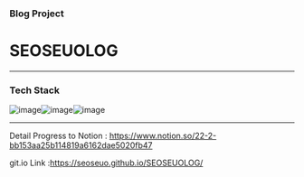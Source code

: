 ### Blog Project
# SEOSEUOLOG

- - - 

### Tech Stack
![image](https://user-images.githubusercontent.com/90320005/209314902-4ce1d5d2-6240-475f-a4fd-bd059a58e5f0.png)![image](https://user-images.githubusercontent.com/90320005/209314932-58675f72-01da-4c76-9f40-a1385aa2016e.png)![image](https://user-images.githubusercontent.com/90320005/209314936-2c9edcdf-de01-4cea-a7a4-eb54dc668113.png)

- - -

Detail Progress to 
Notion : https://www.notion.so/22-2-bb153aa25b114819a6162dae5020fb47

git.io Link :https://seoseuo.github.io/SEOSEUOLOG/
